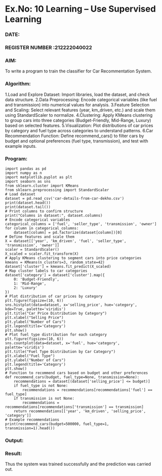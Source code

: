 # Ex.No: 10 Learning – Use Supervised Learning  
### DATE:                                                                            
### REGISTER NUMBER :212222040022 
### AIM: 
To write a program to train the classifier for Car Recommentation System.
###  Algorithm:
1.Load and Explore Dataset: Import libraries, load the dataset, and check data structure.
2.Data Preprocessing: Encode categorical variables (like fuel and transmission) into numerical values for analysis.
3.Feature Selection and Scaling: Select relevant features (year, km_driven, etc.) and scale them using StandardScaler to normalize.
4.Clustering: Apply KMeans clustering to group cars into three categories (Budget-Friendly, Mid-Range, Luxury) based on selected features.
5.Visualization: Plot distributions of car prices by category and fuel type across categories to understand patterns.
6.Car Recommendation Function: Define recommend_cars() to filter cars by budget and optional preferences (fuel type, transmission), and test with example inputs.
### Program:
```
import pandas as pd
import numpy as n
import matplotlib.pyplot as plt
import seaborn as sns
from sklearn.cluster import KMeans
from sklearn.preprocessing import StandardScaler
# Load dataset
dataset = pd.read_csv('car-details-from-car-dekho.csv')
print(dataset.head())
print(dataset.tail())
# Print columns to confirm structure
print("Columns in dataset:", dataset.columns)
# Encode categorical variables
categorical_columns = ['fuel', 'seller_type', 'transmission', 'owner']
for column in categorical_columns:
    dataset[column] = pd.factorize(dataset[column])[0]
# Define features and scale them
X = dataset[['year', 'km_driven', 'fuel', 'seller_type', 'transmission', 'owner']]
scaler = StandardScaler()
X_scaled = scaler.fit_transform(X)
# Apply KMeans clustering to segment cars into price categories
kmeans = KMeans(n_clusters=3, random_state=42)
dataset['cluster'] = kmeans.fit_predict(X_scaled)
# Map cluster labels to car categories
dataset['category'] = dataset['cluster'].map({
    0: 'Budget-Friendly',
    1: 'Mid-Range',
    2: 'Luxury'
})
# Plot distribution of car prices by category
plt.figure(figsize=(10, 6))
sns.histplot(data=dataset, x='selling_price', hue='category', kde=True, palette='viridis')
plt.title("Car Price Distribution by Category")
plt.xlabel("Selling Price")
plt.ylabel("Number of Cars")
plt.legend(title='Category')
plt.show()
# Plot fuel type distribution for each category
plt.figure(figsize=(10, 6))
sns.countplot(data=dataset, x='fuel', hue='category', palette='viridis')
plt.title("Fuel Type Distribution by Car Category")
plt.xlabel("Fuel Type")
plt.ylabel("Number of Cars")
plt.legend(title='Category')
plt.show()
# Function to recommend cars based on budget and other preferences
def recommend_cars(budget, fuel_type=None, transmission=None):
    recommendations = dataset[(dataset['selling_price'] <= budget)]
    if fuel_type is not None:
        recommendations = recommendations[recommendations['fuel'] == fuel_type]
    if transmission is not None:
        recommendations = recommendations[recommendations['transmission'] == transmission]
    return recommendations[['year', 'km_driven', 'selling_price', 'category']]
# Example recommendations
print(recommend_cars(budget=500000, fuel_type=1, transmission=1).head())
```
### Output:


### Result:
Thus the system was trained successfully and the prediction was carried out.
